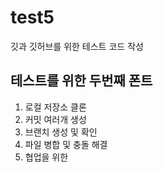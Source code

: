 # test5
깃과 깃허브를 위한 테스트 코드 작성
## 테스트를 위한 두번째 폰트
1. 로컬 저장소 클론
2. 커밋 여러개 생성
3. 브랜치 생성 및 확인
4. 파일 병합 및 충돌 해결
5. 협업을 위한 
